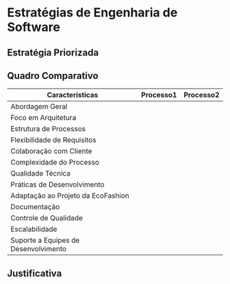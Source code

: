 # Estratégias de Engenharia de Software

## Estratégia Priorizada

## Quadro Comparativo

| Características | Processo1 | Processo2 |
|-----------------|--------|---------|
| Abordagem Geral |        |         |
| Foco em Arquitetura |        |         |
| Estrutura de Processos |        |         |
| Flexibilidade de Requisitos |        |         |
| Colaboração com Cliente |        |         |
| Complexidade do Processo |        |         |
| Qualidade Técnica |        |         |
| Práticas de Desenvolvimento |        |         |
| Adaptação ao Projeto da EcoFashion |        |         |
| Documentação |        |         |
| Controle de Qualidade |        |         |
| Escalabilidade |        |         |
| Suporte a Equipes de Desenvolvimento |        |         |

## Justificativa
